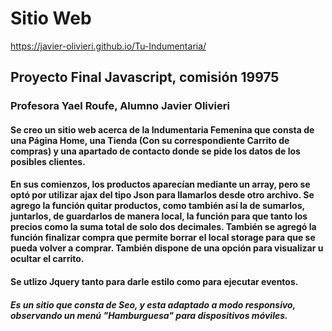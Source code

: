 # Sitio Web

https://javier-olivieri.github.io/Tu-Indumentaria/

## Proyecto Final Javascript, comisión 19975
### Profesora Yael Roufe, Alumno Javier Olivieri
#### Se creo un sitio web acerca de la Indumentaria Femenina que consta de una Página Home, una Tienda (Con su correspondiente Carrito de compras) y una apartado de contacto donde  se pide los datos de los posibles clientes.
#### En sus comienzos, los productos aparecían mediante un array, pero se optó por utilizar ajax del tipo Json para llamarlos desde otro archivo. Se agrego la función quitar productos, como también así la de sumarlos, juntarlos, de guardarlos de manera local,  la función para que tanto los precios como la suma total de solo dos decimales. También se agregó la función finalizar compra que permite borrar el local storage para que se pueda volver a comprar. También dispone de una opción para visualizar u ocultar el carrito. 
#### Se utlizo Jquery tanto para darle estilo como para ejecutar eventos. 
##### Es un sitio que consta de Seo, y esta adaptado a modo responsivo, observando un menú "Hamburguesa" para dispositivos móviles. 
